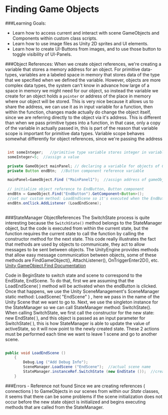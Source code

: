 # Finding Game Objects


###Learning Goals:
- Learn how to access current and interact with scene GameObjects and Components within custom class scripts.
- Learn how to use image files as Unity 2D sprites and UI elements.
- Learn how to create UI-Buttons from images, and to use those button to toggle visibility of UI-Panels.

###Object References: 
When we create object references, we're creating a variable that stores a memory address for an object.  For primitive data-types, variables are a labeled space in memory that stores data of the type that we specified when we defined the variable.  However, objects are more complex data types, the system can't know in advance how large of a space in memory we might need for our object, so instead the variable we create for an object holds a ``pointer`` or address of the place in memory where our object will be stored.  This is very nice because it allows us to share the address, we can use it as in input variable for a function, then within the function, changes made actually do change the object itself, since we are referring directly to the object via it's address.  This is different than when we pass primitive types into a function, in that case, only a copy of the variable in actually passed in, this is part of the reason that variable scope is important for primitive data types.  Variable scope behaves somewhat  differently for object references, since we're passing the address

   ```java
   
    int someInteger;   //primitive type variable stores integer in variable's memory space
    someInteger=5;  //assign a value

    private GameObject mainPanel; // declaring a variable for objects of GameObject type.
    private Button endBtn;  //Button component reference variable

    mainPanel=GameObject.Find ("MainPanel1");  //assign address of gameObject to referenceVariable so we can interact with it throughout the state class code
    
    // initialize object reference to EndButton, Button component
    endBtn = GameObject.Find("EndButton").GetComponent<Button>();
    //set our custom method: LoadEndScene so it's executed when the EndButton is clicked
    endBtn.onClick.AddListener (LoadEndScene);
    
   ```
###StateManager ObjectReferences
The SwitchState process is quite interesting because the `SwitchState()` method belongs to the StateManager object, but the code is executed from within the current state, but the function requires the current state to call the function by calling the constructor method for the next state.  This code really illustrates the fact that methods are used by objects to communicate, they act to allow messages to be sent between objects. 
The UnityEngine provides methods that allow easy message communication between objects, some of these methods are FindGameObject(), AttachListener(), OnTriggerEnter2D(), etc. [Unity GameObject.Find Documentation](http://docs.unity3d.com/ScriptReference/GameObject.Find.html)

Code in BeginState to switch state and scene to correspond to the EndState, EndScene.  To do that, first we are assuming that the LoadEndScene( ) method will be activated when the endButton is clicked.  Once that happens, we use the Unity SceneManagement's SceneManager static method: LoadScene( "EndScene" ) , here we pass in the name of the Unity Scene that we want to go to.  Next, we use the singleton instance for the StateManager so we can call StateManager method: SwitchState().  When calling SwitchState, we first call the constructor for the new state: new EndState( ), and this object is passed as an input parameter for SwitchState( ), this is how StateManager is able to update the value of activeState, so it will now point to the newly created state.
These 2 actions must be performed each time we want to leave 1 scene and go to another scene.

```java

public void LoadEndScene ()
	{  
		Debug.Log ("Add Debug Info");
		SceneManager.LoadScene ("EndScene");  //actual scene name
		StateManager.instanceRef.SwitchState (new EndState ());  //create new state, pass to StateManager
	}
```
###Errors - Reference not found
Since we are creating references ( connections ) to GameObjects in our scenes from within our *State* classes, it seems that there can be some problems if the scene initialization does not occur before the new state object is initialized and begins executing methods that are called from the StateManager. 


   


